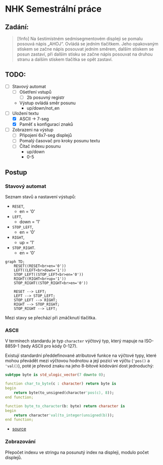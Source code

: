 # NHK Semestrální práce
## Zadání:
> [!Info] 
> Na šestimístném sedmisegmentovém displeji se pomalu posouvá nápis „AHOJ“. Ovládá se jedním tlačítkem. Jeho opakovaným stiskem se začne nápis posouvat jedním směrem, dalším stiskem se posun zastaví, při dalším stisku se začne nápis posouvat na druhou stranu a dalším stiskem tlačítka se opět zastaví.

## TODO:
- [ ] Stavový automat
	- [ ] Ošetření vstupů
		- [ ] 2b posuvný registr
	- Výstup ovládá směr posunu
		- up/down/not_en
- [ ] Uložení textu
	- [x] ASCII -> 7-seg
	- [x] Paměť s konfigurací znaků
- [ ] Zobrazeni na výstup
	- [ ] Připojení 6x7-seg displejů
	- [ ] Pomalý časovač pro kroky posunu textu
	- [ ] Čítač indexu posunu
		- up/down
		- 0-5

## Postup
### Stavový automat
Seznam stavů a nastavení výstupů:
- `RESET`, 
	- en = '0' 
- `LEFT`,
	- down = '1'
- `STOP_LEFT`,
	- en = '0' 
- `RIGHT`,
	- up = '1'
- `STOP_RIGHT`.
	- en = '0' 

```mermaid
graph TD; 
	RESET((RESET<br>en='0'))
	LEFT((LEFT<br>down='1'))
	STOP_LEFT((STOP_LEFT<br>en='0'))
	RIGHT((RIGHT<br>up='1'))
	STOP_RIGHT((STOP_RIGHT<br>en='0'))
	
	RESET --> LEFT; 
	LEFT --> STOP_LEFT; 
	STOP_LEFT --> RIGHT; 
	RIGHT --> STOP_RIGHT; 
	STOP_RIGHT --> LEFT;
```
Mezi stavy se přechází při zmáčknutí tlačítka. 
### ASCII
V termínech standardu je typ `character` výčtový typ, který mapuje na ISO-8859-1 (tedy ASCII pro kódy 0-127).

Existují standardní předdefinované atributové funkce na výčtové typy, které mohou převádět mezi výčtovou hodnotou a její pozicí ve výčtu (`'pos()` a `'val()`), poté je převod znaku na jeho 8-bitové kódování dost jednoduchý:
```vhdl
subtype byte is std_ulogic_vector(7 downto 0);

function char_to_byte(c : character) return byte is
begin
	return byte(to_unsigned(character'pos(c), 8));
end function;

function byte_to_character(b: byte) return character is
begin
	return character'val(to_integer(unsigned(b)));
end function;
```

- [source](https://electronics.stackexchange.com/questions/626149/does-vhdl-2008-have-built-in-function-to-convert-std-logic-vector-to-character-t)

### Zobrazování
Přepočet indexu ve stringu na posunutý index na displeji, modulo počet displejů.

